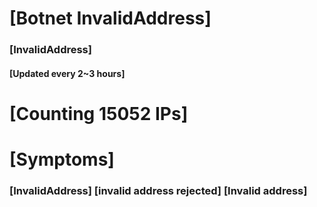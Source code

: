 # [Botnet InvalidAddress]
### [InvalidAddress]
#### [Updated every 2~3 hours]

# [Counting 15052 IPs]

# [Symptoms] 

###   [InvalidAddress] [invalid address rejected] [Invalid address]
